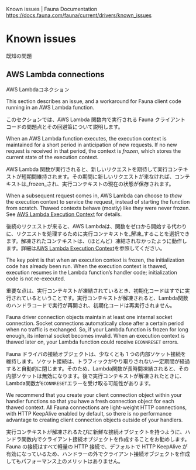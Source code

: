 Known issues | Fauna Documentation
https://docs.fauna.com/fauna/current/drivers/known_issues

# Known issues

既知の問題

## [](#aws-lambda-connections)AWS Lambda connections

AWS Lambdaコネクション

This section describes an issue, and a workaround for Fauna client code running in an AWS Lambda function.

このセクションでは、AWS Lambda 関数内で実行される Fauna クライアントコードの問題点とその回避策について説明します。

When an AWS Lambda function executes, the execution context is maintained for a short period in anticipation of new requests. If no new request is received in that period, the context is _frozen_, which stores the current state of the execution context.

AWS Lambda 関数が実行されると、新しいリクエストを期待して実行コンテキストが短期間維持されます。その期間に新しいリクエストが来なければ、コンテキストは_frozen_され、実行コンテキストの現在の状態が保存されます。

When a subsequent request comes in, AWS Lambda can choose to _thaw_ the execution context to service the request, instead of starting the function from scratch. Thawed contexts behave (mostly) like they were never frozen. See [AWS Lambda Execution Context](https://docs.aws.amazon.com/lambda/latest/dg/running-lambda-code.html) for details.

後続のリクエストが来ると、AWS Lambdaは、関数をゼロから開始する代わりに、リクエストを処理するために実行コンテキストを_解凍_することを選択できます。解凍されたコンテキストは、（ほとんど）凍結されなかったように動作します。詳細は[AWS Lambda Execution Context](https://docs.aws.amazon.com/lambda/latest/dg/running-lambda-code.html)を参照してください。

The key point is that when an execution context is frozen, the initialization code has already been run. When the execution context is thawed, execution resumes in the Lambda function’s handler code; initialization code is not re-executed.

重要な点は、実行コンテキストが凍結されているとき、初期化コードはすでに実行されているということです。実行コンテキストが解凍されると、Lambda関数のハンドラコードで実行が再開され、初期化コードは再実行されません。

Fauna driver connection objects maintain at least one internal socket connection. Socket connections automatically close after a certain period when no traffic is exchanged. So, if your Lambda function is frozen for long enough, its internal socket becomes invalid. When an execution context is thawed later on, your Lambda function could receive `ECONNRESET` errors.

Fauna ドライバの接続オブジェクトは、少なくとも 1 つの内部ソケット接続を維持します。ソケット接続は、トラフィックがやり取りされない一定期間が経過すると自動的に閉じます。そのため、Lambda関数が長時間凍結されると、その内部ソケットは無効になります。後で実行コンテキストが解凍されたときに、Lambda関数が`ECONNRESET`エラーを受け取る可能性があります。

We recommend that you create your client connection object within your handler functions so that you have a fresh connection object for each thawed context. All Fauna connections are light-weight HTTP connections, with HTTP KeepAlive enabled by default, so there is no performance advantage to creating client connection objects outside of your handlers.

実行コンテキストが解凍されるたびに新鮮な接続オブジェクトを持つように、ハンドラ関数内でクライアント接続オブジェクトを作成することをお勧めします。Fauna の接続はすべて軽量の HTTP 接続で、デフォルトで HTTP KeepAlive が有効になっているため、ハンドラーの外でクライアント接続オブジェクトを作成してもパフォーマンス上のメリットはありません。

